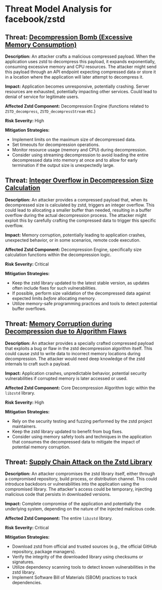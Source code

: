 # Threat Model Analysis for facebook/zstd

## Threat: [Decompression Bomb (Excessive Memory Consumption)](./threats/decompression_bomb__excessive_memory_consumption_.md)

**Description:** An attacker crafts a malicious compressed payload. When the application uses zstd to decompress this payload, it expands exponentially, consuming excessive memory and CPU resources. The attacker might send this payload through an API endpoint expecting compressed data or store it in a location where the application will later attempt to decompress it.

**Impact:** Application becomes unresponsive, potentially crashing. Server resources are exhausted, potentially impacting other services. Could lead to denial of service for legitimate users.

**Affected Zstd Component:** Decompression Engine (functions related to `ZSTD_decompress`, `ZSTD_decompressStream` etc.)

**Risk Severity:** High

**Mitigation Strategies:**
* Implement limits on the maximum size of decompressed data.
* Set timeouts for decompression operations.
* Monitor resource usage (memory and CPU) during decompression.
* Consider using streaming decompression to avoid loading the entire decompressed data into memory at once and to allow for early termination if the output size is unexpectedly large.

## Threat: [Integer Overflow in Decompression Size Calculation](./threats/integer_overflow_in_decompression_size_calculation.md)

**Description:** An attacker provides a compressed payload that, when its decompressed size is calculated by zstd, triggers an integer overflow. This could lead to allocating a smaller buffer than needed, resulting in a buffer overflow during the actual decompression process. The attacker might exploit this by carefully crafting the compressed data to trigger this specific overflow.

**Impact:** Memory corruption, potentially leading to application crashes, unexpected behavior, or in some scenarios, remote code execution.

**Affected Zstd Component:** Decompression Engine, specifically size calculation functions within the decompression logic.

**Risk Severity:** Critical

**Mitigation Strategies:**
* Keep the zstd library updated to the latest stable version, as updates often include fixes for such vulnerabilities.
* If possible, perform size validation of the decompressed data against expected limits *before* allocating memory.
* Utilize memory-safe programming practices and tools to detect potential buffer overflows.

## Threat: [Memory Corruption during Decompression due to Algorithm Flaws](./threats/memory_corruption_during_decompression_due_to_algorithm_flaws.md)

**Description:** An attacker provides a specially crafted compressed payload that exploits a bug or flaw in the zstd decompression algorithm itself. This could cause zstd to write data to incorrect memory locations during decompression. The attacker would need deep knowledge of the zstd internals to craft such a payload.

**Impact:** Application crashes, unpredictable behavior, potential security vulnerabilities if corrupted memory is later accessed or used.

**Affected Zstd Component:** Core Decompression Algorithm logic within the `libzstd` library.

**Risk Severity:** High

**Mitigation Strategies:**
* Rely on the security testing and fuzzing performed by the zstd project maintainers.
* Keep the zstd library updated to benefit from bug fixes.
* Consider using memory safety tools and techniques in the application that consumes the decompressed data to mitigate the impact of potential memory corruption.

## Threat: [Supply Chain Attack on the Zstd Library](./threats/supply_chain_attack_on_the_zstd_library.md)

**Description:** An attacker compromises the zstd library itself, either through a compromised repository, build process, or distribution channel. This could introduce backdoors or vulnerabilities into the application using the compromised library. The attacker's access could be temporary, injecting malicious code that persists in downloaded versions.

**Impact:** Complete compromise of the application and potentially the underlying system, depending on the nature of the injected malicious code.

**Affected Zstd Component:** The entire `libzstd` library.

**Risk Severity:** Critical

**Mitigation Strategies:**
* Download zstd from official and trusted sources (e.g., the official GitHub repository, package managers).
* Verify the integrity of the downloaded library using checksums or signatures.
* Utilize dependency scanning tools to detect known vulnerabilities in the zstd library.
* Implement Software Bill of Materials (SBOM) practices to track dependencies.

